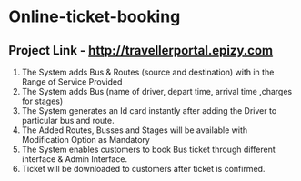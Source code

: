 # Online-ticket-booking

## Project Link - http://travellerportal.epizy.com

1. The System adds Bus & Routes (source and destination) with in the Range of Service Provided
2. The System adds Bus (name of driver, depart time, arrival time ,charges for stages)
3. The System generates an Id card instantly after adding the Driver to particular bus and route.
4. The Added Routes, Busses and Stages will be available with Modification Option as Mandatory
5. The System enables customers to book Bus ticket through different interface & Admin Interface.
6. Ticket will be downloaded to customers after ticket is confirmed.
